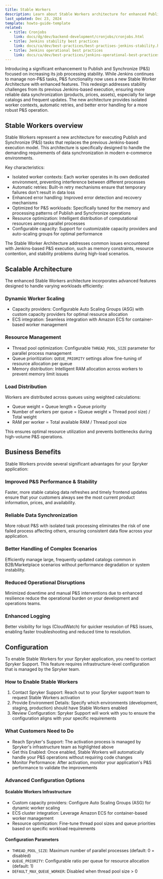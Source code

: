 ```yaml
---
title: Stable Workers
description: Learn about Stable Workers architecture for enhanced Publish and Synchronize functionality in Spryker.
last_updated: Dec 23, 2024
template: howto-guide-template
related:
  - title: Cronjobs
    link: docs/dg/dev/backend-development/cronjobs/cronjobs.html
  - title: Jenkins stability best practices
    link: docs/ca/dev/best-practices/best-practises-jenkins-stability.html
  - title: Jenkins operational best practices
    link: docs/ca/dev/best-practices/jenkins-operational-best-practices.html
---
```


Introducing a significant enhancement to Publish and Synchronize (P&S) focused on increasing its job processing stability. While Jenkins continues to manage non-P&S tasks, P&S functionality now uses a new Stable Worker Architecture with enhanced features. This redesign addresses stability challenges from its previous Jenkins-based execution, ensuring more reliable data synchronization (products, prices, assets), especially for large catalogs and frequent updates. The new architecture provides isolated worker contexts, automatic retries, and better error handling for a more robust P&S operation.

## Stable Workers overview

Stable Workers represent a new architecture for executing Publish and Synchronize (P&S) tasks that replaces the previous Jenkins-based execution model. This architecture is specifically designed to handle the demanding requirements of data synchronization in modern e-commerce environments.

Key characteristics:

- Isolated worker contexts: Each worker operates in its own dedicated environment, preventing interference between different processes
- Automatic retries: Built-in retry mechanisms ensure that temporary failures don't result in data loss
- Enhanced error handling: Improved error detection and recovery mechanisms
- Optimized for P&S workloads: Specifically tuned for the memory and processing patterns of Publish and Synchronize operations
- Resource optimization: Intelligent distribution of computational resources among parallel processes
- Configurable capacity: Support for customizable capacity providers and auto-scaling groups for optimal performance

The Stable Worker Architecture addresses common issues encountered with Jenkins-based P&S execution, such as memory constraints, resource contention, and stability problems during high-load scenarios.

## Scalable Architecture

The enhanced Stable Workers architecture incorporates advanced features designed to handle varying workloads efficiently:

### Dynamic Worker Scaling

- Capacity providers: Configurable Auto Scaling Groups (ASG) with custom capacity providers for optimal resource allocation
- ECS integration: Seamless integration with Amazon ECS for container-based worker management

### Resource Management

- Thread pool optimization: Configurable `THREAD_POOL_SIZE` parameter for parallel process management
- Queue prioritization: `QUEUE_PRIORITY` settings allow fine-tuning of resource allocation per queue
- Memory distribution: Intelligent RAM allocation across workers to prevent memory limit issues

### Load Distribution

Workers are distributed across queues using weighted calculations:
- Queue weight = Queue length × Queue priority
- Number of workers per queue = (Queue weight × Thread pool size) / Total weight
- RAM per worker = Total available RAM / Thread pool size

This ensures optimal resource utilization and prevents bottlenecks during high-volume P&S operations.

## Business Benefits

Stable Workers provide several significant advantages for your Spryker application:

### Improved P&S Performance & Stability

Faster, more stable catalog data refreshes and timely frontend updates ensure that your customers always see the most current product information, prices, and availability.

### Reliable Data Synchronization

More robust P&S with isolated task processing eliminates the risk of one failed process affecting others, ensuring consistent data flow across your application.

### Better Handling of Complex Scenarios

Efficiently manage large, frequently updated catalogs common in B2B/Marketplace scenarios without performance degradation or system instability.

### Reduced Operational Disruptions

Minimized downtime and manual P&S interventions due to enhanced resilience reduce the operational burden on your development and operations teams.

### Enhanced Logging

Better visibility for logs (CloudWatch) for quicker resolution of P&S issues, enabling faster troubleshooting and reduced time to resolution.

## Configuration

To enable Stable Workers for your Spryker application, you need to contact Spryker Support. This feature requires infrastructure-level configuration that is managed by the Spryker team.

### How to Enable Stable Workers

1. Contact Spryker Support: Reach out to your Spryker support team to request Stable Workers activation
2. Provide Environment Details: Specify which environments (development, staging, production) should have Stable Workers enabled
3. Review Configuration: Spryker Support will work with you to ensure the configuration aligns with your specific requirements

### What Customers Need to Do

- Reach Spryker's Support: The activation process is managed by Spryker's infrastructure team as highlighted above
- Get this Enabled: Once enabled, Stable Workers will automatically handle your P&S operations without requiring code changes
- Monitor Performance: After activation, monitor your application's P&S performance to validate the improvements


### Advanced Configuration Options

#### Scalable Workers Infrastructure

- Custom capacity providers: Configure Auto Scaling Groups (ASG) for dynamic worker scaling
- ECS cluster integration: Leverage Amazon ECS for container-based worker management
- Resource optimization: Fine-tune thread pool sizes and queue priorities based on specific workload requirements

#### Configuration Parameters

- `THREAD_POOL_SIZE`: Maximum number of parallel processes (default: 0 = disabled)
- `QUEUE_PRIORITY`: Configurable ratio per queue for resource allocation (default: 1)
- `DEFAULT_MAX_QUEUE_WORKER`: Disabled when thread pool size > 0
